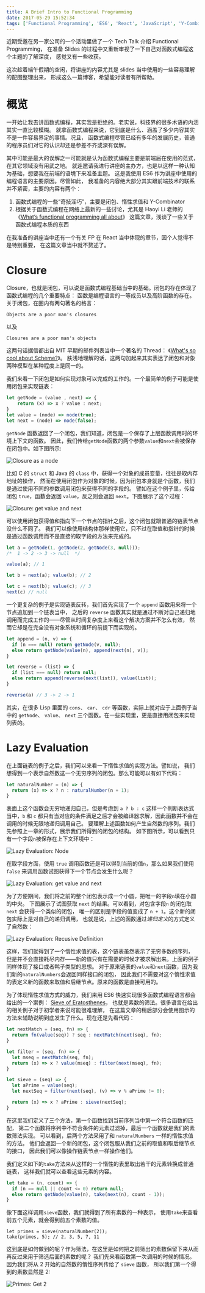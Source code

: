 ```yaml
---
title: A Brief Intro to Functional Programming
date: 2017-05-29 15:52:34
tags: ['Functional Programming', 'ES6', 'React', 'JavaScript', 'Y-Combinator', 'Closure', 'Lazy Evaluation']
---
```


近期受邀在另一家公司的一个活动里做了一个 Tech Talk 介绍 Functional Programming，
在准备 Slides 的过程中又重新审视了一下自己对函数式编程这个主题的了解深度，
感觉又有一些收获。

<!--more-->

这次趁着端午假期的空闲，将讲座的内容尤其是 slides 当中使用的一些容易理解的配图整理出来，
形成这么一篇博客，希望能对读者有所帮助。

# 概览

一开始让我去讲函数式编程，其实我是拒绝的。老实说，科技界的很多术语的内涵其实一直比较模糊。
就拿函数式编程来说，它到底是什么、涵盖了多少内容其实不是一件容易界定的事情。况且，
函数式编程尽管已经有多年的发展历史，普通的程序员们对它的认识却还是参差不齐或深有误解。

其中可能是最大的误解之一可能就是认为函数式编程主要是前端届在使用的范式，在其它领域没有用武之地。
就连邀请我进行讲座的主办方，也是以这样一种认知为基础，想要我在前端的语境下来准备主题。
这是我使用 ES6 作为讲座中使用的编程语言的主要原因。尽管如此，
我准备的内容绝大部分其实跟前端技术的联系并不紧密，主要的内容有两个：

1. 函数式编程的一些“奇技淫巧”，主要是闭包、惰性求值和 Y-Combinator
2. 根据关于函数式编程在网络上最新的一些讨论，尤其是 Haoyi Li 老师的
《[What’s functional programming all about](http://www.lihaoyi.com/post/WhatsFunctionalProgrammingAllAbout.html)》
这篇文章，浅谈了一些关于函数式编程本质的东西

在我准备的讲座当中还有一个有关 FP 在 React 当中体现的章节，因个人觉得不是特别重要，
在这篇文章当中就不赘述了。

# Closure

Closure，也就是闭包，可以说是函数式编程基础当中的基础。闭包的存在体现了函数式编程的几个重要特点：
函数是编程语言的一等成员以及高阶函数的存在。关于闭包，在圈内有两句著名的格言：

    Objects are a poor man's closures

以及

    Closures are a poor man's objects

这两句话据信都出自 MIT 早期的邮件列表当中一个著名的 Thread：
《[What's so cool about Scheme?](http://people.csail.mit.edu/gregs/ll1-discuss-archive-html/msg03277.html)》。
肤浅地理解的话，这两句加起来其实表达了闭包和对象两种模型在某种程度上是同一的。

我们来看一下闭包是如何实现对象可以完成的工作的。一个最简单的例子可能是使用闭包来实现链表：

```javascript
let getNode = (value , next) => {
    return (x) => x ? value : next;
}
let value = (node) => node(true);
let next = (node) => node(false); 
```

`getNode` 函数返回了一个闭包，我们知道，闭包是一个保存了上层函数调用时的环境上下文的函数。
因此，我们传给`getNode`函数的两个参数`value`和`next`会被保存在闭包中。如下图所示:

![Closure as a node](/img/fp/closure-as-nodes.png)

比如 C 的 `struct` 和 Java 的 `class` 中，获得一个对象的成员变量，往往是取内存地址的操作，
然而在使用闭包作为对象的时候，因为闭包本身就是个函数，我们是通过使用不同的参数调用闭包来获得不同的字段的。
譬如在这个例子里，传给闭包 `true`，函数会返回 `value`，反之则会返回 `next`。下图展示了这个过程：

![Closure: get value and next](/img/fp/closures-get-value.png) 

可以使用闭包获得值和指向下一个节点的指针之后，这个闭包就跟普通的链表节点没什么不同了。
我们可以像使用结构体那样使用它，只不过在取值和指针的时候是通过函数调用而不是直接的取字段的方法来完成的。

```javascript
let a = getNode(1, getNode(2, getNode(3, null)));
/*  1 -> 2 -> 3 -> null  */

value(a); // 1

let b = next(a); value(b); // 2

let c = next(b); value(c); // 3
next(c) // null
```

一个更复杂的例子是实现链表反转，我们首先实现了一个 `append` 函数用来将一个节点追加到一个链表当中，
之后的 `reverse` 函数其实就是通过不断对自己递归地调用而完成工作的——尽管从时间复杂度上来看这个解决方案并不怎么有效，
然而它却是在完全没有对象系统和循环的前提下而实现的。

```javascript
let append = (n, v) => {
  if (n === null) return getNode(v, null);
  else return getNode(value(n), append(next(n), v));
}

let reverse = (list) => {
  if (list === null) return null;
  else return append(reverse(next(list)), value(list));
}

reverse(a) // 3 -> 2 -> 1
```

其实，在很多 Lisp 里面的 `cons`、 `car`、 `cdr` 等函数，实际上就对应于上面例子当中的
`getNode`、 `value`、 `next` 三个函数。在一些实现里，更是直接用闭包来实现列表的。

# Lazy Evaluation

在上面链表的例子之后，我们可以来看一下惰性求值的实现方法。譬如说，
我们想得到一个表示自然数这一个无穷序列的闭包。那么可能可以有如下代码：

```javascript
let naturalNumber = (n) => {
  return (x) => x ? n : naturalNumber(n + 1);
}
```

表面上这个函数会无穷地递归自己，但是考虑到 `a ? b : c` 这样一个判断表达式当中，`b` 和 `c` 
都只有当对应的条件满足之后才会被编译器求解，因此函数并不会在调用的时候无限地递归调用自己。
要理解上述函数如何产生自然数的序列。我们先参照上一章的形式，展示我们所得到的闭包的结构。
如下图所示，可以看到只有一个字段`n`被保存在上下文环境中：

![Lazy Evaluation: Node](/img/fp/lazy-eval-node.png)

在取字段方面，使用 `true` 调用函数还是可以得到当前的值`n`，那么如果我们使用 `false`
来调用函数试图获得下一个节点会发生什么呢？

![Lazy Evaluation: get value and next](/img/fp/lazy-eval-get-value.png)

为了方便期间，我们将之前的整个闭包表示成一个小圆，把唯一的字段`n`填在小圆的中央。
下图展示了试图获取 `next` 的结果。可以看到，对包含字段`n` 的闭包取 `next` 会获得一个类似的闭包，
唯一的区别是字段的值变成了 `n + 1`。这个新的闭包实际上是对自己的递归调用，
也就是说，上述的函数通过*递归定义*的方式定义了自然数：

![Lazy Evaluation: Recusive Definition](/img/fp/lazy-eval-recursive-def.png)

这样，我们就得到了一个惰性求值的表，这个链表虽然表示了无穷多数的序列，
但是并不会直接耗尽内存——新的值只有在需要的时候才被求解出来。上面的例子同样体现了接口或者鸭子类型的思想。
对于原来链表的`value`和`next`函数，因为我们新的`naturalNumbers`会返回同样接口的闭包，
因此我们不需要对这个惰性求值的表定义新的函数来取值和后继节点。原来的函数是直接可用的。

为了体现惰性求值方式的威力，我们来用 ES6 快速实现很多函数式编程语言都会给出的一个案例：
[Sieve of Eratosthenes](https://en.wikipedia.org/wiki/Sieve_of_Eratosthenes)，
也就是素数的筛法。很多语言在给出的相关例子对于初学者来说可能很难理解，
在这篇文章的稍后部分会使用图示的方法来辅助说明到底发生了什么。现在还是先看代码：

```javascript
let nextMatch = (seq, fn) => {
  return fn(value(seq)) ? seq : nextMatch(next(seq), fn);
}

let filter = (seq, fn) => {
  let mseq = nextMatch(seq, fn);
  return (x) => x ? value(mseq) : filter(next(mseq), fn);
}

let sieve = (seq) => {
  let aPrime = value(seq);
  let nextSeq = filter(next(seq), (v) => v % aPrime != 0);

  return (x) => x ? aPrime : sieve(nextSeq);
}

```

在这里我们定义了三个方法，第一个函数找到当前序列当中第一个符合函数的匹配，
第二个函数将序列中不符合条件的元素过滤掉，最后一个函数就是我们的素数筛法实现。
可以看到，后两个方法采用了和 `naturalNumbers` 一样的惰性求值的方法。
他们会返回一个新的闭包，这个闭包服从我们之前的取值和取后继节点的接口，
因此我们可以像操作链表节点一样操作他们。

我们定义如下的`take`方法来从这样的一个惰性的表里取出若干的元素转换成普通链表，
这样我们就可以查看这些元素的内容。

```javascript
let take = (n, count) => {
  if (n == null || count <= 0) return null;
  else return getNode(value(n), take(next(n), count - 1));
}
```

像下面这样调用`sieve`函数，我们就得到了所有素数的一种表示，
使用`take`来查看前五个元素，就会得到前五个素数的值。

```
let primes = sieve(naturalNumber(2));
take(primes, 5); // 2, 3, 5, 7, 11
```

这到底是如何做到的呢？作为筛法，在这里是如何把之前筛出的素数保留下来从而再反过来用于筛选后面的素数的呢？
我们先来看函数第一次调用的时候的情况。因为我们将从 2 开始的自然数的惰性序列传给了 `sieve` 函数，
所以我们第一个得到的素数显然是 2:

![Primes: Get 2](/img/fp/lazy-eval-get-2.png)
